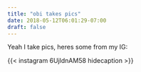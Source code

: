```yaml
---
title: "obi takes pics"
date: 2018-05-12T06:01:29-07:00
draft: false
---
```


Yeah I take pics, heres some from my IG:


{{< instagram 6UjldnAM58 hidecaption >}}

<!-- Peep the rest at my upcoming photo site: -->